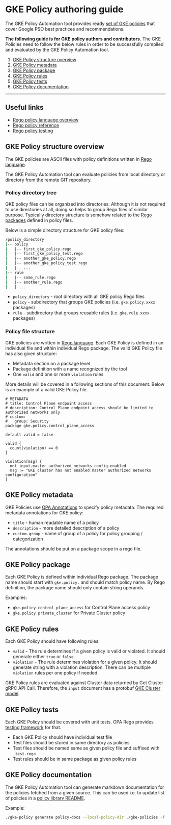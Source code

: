 # GKE Policy authoring guide

The GKE Policy Automation tool provides ready [set of GKE policies](./) that cover Google PSO best practices
and recommendations.

**The following guide is for GKE policy authors and contributors**. The GKE Policies need to follow
the below rules in order to be successfully compiled and evaluated by the GKE Policy Automation tool.

1. [GKE Policy structure overview](#gke-policy-structure-overview)
2. [GKE Policy metadata](#gke-policy-metadata)
3. [GKE Policy package](#gke-policy-package)
4. [GKE Policy rules](#gke-policy-rules)
5. [GKE Policy tests](#gke-policy-tests)
6. [GKE Policy documentation](#gke-policy-documentation)

---

## Useful links

* [Rego policy language overview](https://www.openpolicyagent.org/docs/latest/policy-language/)
* [Rego policy reference](https://www.openpolicyagent.org/docs/latest/policy-reference/)
* [Rego policy testing](https://www.openpolicyagent.org/docs/latest/policy-testing/)

## GKE Policy structure overview

The GKE policies are ASCII files with policy definitions written in [Rego language](https://www.openpolicyagent.org/docs/latest/policy-language/).

The GKE Policy Automation tool can evaluate policies from local directory or directory
from the remote GIT repository.

### Policy directory tree

GKE policy files can be organized into directories. Although it is not required to use directories
at all, doing so helps to group Rego files of similar purpose. Typically directory structure is
somehow related to the [Rego packages](https://www.openpolicyagent.org/docs/latest/policy-language/#packages)
defined in policy files.

Below is a simple directory structure for GKE policy files:

```sh
/policy_directory
|-- policy
|   |-- first_gke_policy.rego
|   |-- first_gke_policy_test.rego
|   |-- another_gke_policy.rego
|   |-- another_gke_policy_test.rego
|   |-- ...
|-- rule
|   |-- some_rule.rego 
|   |-- another_rule.rego
|   | ...
```

* `policy_directory` -  root directory with all GKE policy Rego files
* `policy` - subdirectory that groups GKE policies (i.e. `gke.policy.xxxx` packages)
* `rule` - subdirectory that groups reusable rules (i.e. `gke.rule.xxxx` packages)

### Policy file structure

GKE policies are written in [Rego language](https://www.openpolicyagent.org/docs/latest/policy-language/).
Each GKE Policy is defined in an individual file and within individual Rego package. The valid
GKE Policy file has also given structure:

* Metadata section on a package level
* Package definition with a name recognized by the tool
* One `valid` and one or more `violation` rules

More details will be covered in a following sections of this document.
Below is an example of a valid GKE Policy file.

```rego
# METADATA
# title: Control Plane endpoint access
# description: Control Plane endpoint access should be limited to authorized networks only
# custom:
#   group: Security
package gke.policy.control_plane_access

default valid = false

valid {
  count(violation) == 0
}

violation[msg] {
  not input.master_authorized_networks_config.enabled
  msg := "GKE cluster has not enabled master authorized networks configuration" 
}

```

## GKE Policy metadata

GKE Policies use [OPA Annotations](https://www.openpolicyagent.org/docs/latest/annotations/#annotations)
to specify policy metadata. The required metadata annotations for GKE policy:

* `title` - human readable name of a policy
* `description` - more detailed description of a policy
* `custom.group` - name of group of a policy for policy grouping / categorization

The annotations should be put on a package scope in a rego file.

## GKE Policy package

Each GKE Policy is defined within individual Rego package.
The package name should start with `gke.policy.` and should match policy name. By Rego definition,
the package name should only contain string operands.

Examples:

* `gke.policy.control_plane_access` for Control Plane access policy
* `gke.policy.private_cluster` for Private Cluster policy

## GKE Policy rules

Each GKE Policy should have following rules:

* `valid` - The rule determines if a given policy is valid or violated. It should generate either
`true` or `false`.
* `violation` - The rule determines violation for a given policy. It should generate string with a
violation description. There can be multiple `violation` rules per one policy if needed.

GKE Policy rules are evaluated against Cluster data returned by Get Cluster gRPC API Call.
Therefore, the `input` document has a protobuf [GKE Cluster model](https://pkg.go.dev/google.golang.org/genproto/googleapis/container/v1#Cluster).

## GKE Policy tests

Each GKE Policy should be covered with unit tests. OPA Rego provides
[testing framework](https://www.openpolicyagent.org/docs/latest/policy-testing/) for that.

* Each GKE Policy should have individual test file
* Test files should be stored in same directory as policies
* Test files should be named same as given policy file and suffixed with `_test.rego`
* Test rules should be in same package as given policy rules

## GKE Policy documentation

The GKE Policy Automation tool can generate markdown documentation
for the policies fetched from a given source. This can be used i.e. to update list of policies
in a [policy library README](README.md).

Example:

```sh
./gke-policy generate policy-docs --local-policy-dir ./gke-policies -f generated-policy-docs.md
```

